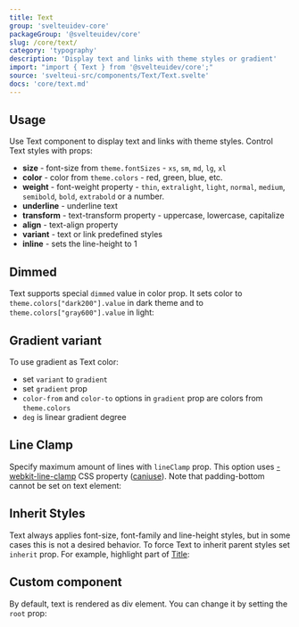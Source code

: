 ```yaml
---
title: Text
group: 'svelteuidev-core'
packageGroup: '@svelteuidev/core'
slug: /core/text/
category: 'typography'
description: 'Display text and links with theme styles or gradient'
import: "import { Text } from '@svelteuidev/core';"
source: 'svelteui-src/components/Text/Text.svelte'
docs: 'core/text.md'
---
```


<script lang="ts">
    import { Demo, TextDemos } from '@svelteuidev/demos';
    import { Heading } from 'components';
</script>

<Heading />

## Usage

Use Text component to display text and links with theme styles. Control Text styles with props:

- **size** - font-size from `theme.fontSizes` - `xs`, `sm`, `md`, `lg`, `xl`
- **color** - color from `theme.colors` - red, green, blue, etc.
- **weight** - font-weight property - `thin`, `extralight`, `light`, `normal`, `medium`, `semibold`, `bold`, `extrabold` or a number.
- **underline** - underline text
- **transform** - text-transform property - uppercase, lowercase, capitalize
- **align** - text-align property
- **variant** - text or link predefined styles
- **inline** - sets the line-height to 1

<Demo demo={TextDemos.usage} />

## Dimmed

Text supports special `dimmed` value in color prop. It sets color to `theme.colors["dark200"].value` in dark theme and to `theme.colors["gray600"].value` in light:

<Demo demo={TextDemos.dimmed} />

## Gradient variant

To use gradient as Text color:

- set `variant` to `gradient`
- set `gradient` prop
- `color-from` and `color-to` options in `gradient` prop are colors from `theme.colors`
- `deg` is linear gradient degree

<Demo demo={TextDemos.gradient} />

## Line Clamp

Specify maximum amount of lines with `lineClamp` prop. This option uses [-webkit-line-clamp](https://developer.mozilla.org/en-US/docs/Web/CSS/-webkit-line-clamp) CSS property ([caniuse](https://caniuse.com/css-line-clamp)). Note that padding-bottom cannot be set on text element:

<Demo demo={TextDemos.clamp} />

## Inherit Styles

Text always applies font-size, font-family and line-height styles, but in some cases this is not a desired behavior. To force Text to inherit parent styles set `inherit` prop. For example, highlight part of [Title](core/title):

<Demo demo={TextDemos.inherit} />

## Custom component

By default, text is rendered as div element. You can change it by setting the `root` prop:

<Demo demo={TextDemos.custom} />
